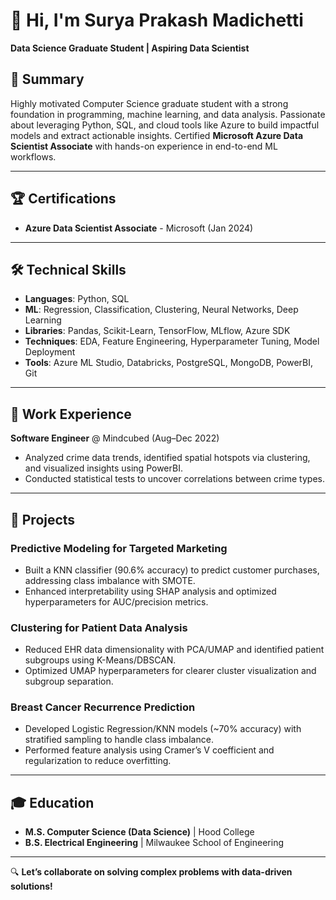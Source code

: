 # 👋 Hi, I'm Surya Prakash Madichetti
**Data Science Graduate Student | Aspiring Data Scientist**

## 📌 Summary  
Highly motivated Computer Science graduate student with a strong foundation in programming, machine learning, and data analysis. Passionate about leveraging Python, SQL, and cloud tools like Azure to build impactful models and extract actionable insights. Certified **Microsoft Azure Data Scientist Associate** with hands-on experience in end-to-end ML workflows.

---

## 🏆 Certifications  
- **Azure Data Scientist Associate** - Microsoft (Jan 2024)  

---

## 🛠️ Technical Skills  
- **Languages**: Python, SQL  
- **ML**: Regression, Classification, Clustering, Neural Networks, Deep Learning  
- **Libraries**: Pandas, Scikit-Learn, TensorFlow, MLflow, Azure SDK  
- **Techniques**: EDA, Feature Engineering, Hyperparameter Tuning, Model Deployment  
- **Tools**: Azure ML Studio, Databricks, PostgreSQL, MongoDB, PowerBI, Git  

---

## 💼 Work Experience  
**Software Engineer** @ Mindcubed (Aug–Dec 2022)  
- Analyzed crime data trends, identified spatial hotspots via clustering, and visualized insights using PowerBI.  
- Conducted statistical tests to uncover correlations between crime types.  

---

## 🚀 Projects  

### Predictive Modeling for Targeted Marketing  
- Built a KNN classifier (90.6% accuracy) to predict customer purchases, addressing class imbalance with SMOTE.  
- Enhanced interpretability using SHAP analysis and optimized hyperparameters for AUC/precision metrics.  

### Clustering for Patient Data Analysis  
- Reduced EHR data dimensionality with PCA/UMAP and identified patient subgroups using K-Means/DBSCAN.  
- Optimized UMAP hyperparameters for clearer cluster visualization and subgroup separation.  

### Breast Cancer Recurrence Prediction  
- Developed Logistic Regression/KNN models (~70% accuracy) with stratified sampling to handle class imbalance.  
- Performed feature analysis using Cramer’s V coefficient and regularization to reduce overfitting.  

---

## 🎓 Education  
- **M.S. Computer Science (Data Science)** | Hood College  
- **B.S. Electrical Engineering** | Milwaukee School of Engineering  

---

🔍 **Let’s collaborate on solving complex problems with data-driven solutions!**  
